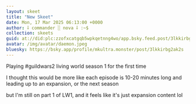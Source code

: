 ```yaml
---
layout: skeet
title: "New Skeet"
date: Mon, 17 Mar 2025 06:13:00 +0000
author: ⸸ commander ░ nova ⸸ :~$
collection: skeets
guid: at://did:plc:zzofxcatgqb5wpkqetnng4wo/app.bsky.feed.post/3lkkirbg2ak2s
avatar: /img/avatar/daemon.jpeg
bluesky: https://bsky.app/profile/mkultra.monster/post/3lkkirbg2ak2s
---
```


Playing #guildwars2 living world season 1 for the first time

I thought this would be more like each episode is 10-20 minutes long and leading up to an expansion, or the next season

but I'm still on part 1 of LW1, and it feels like it's just expansion content lol
